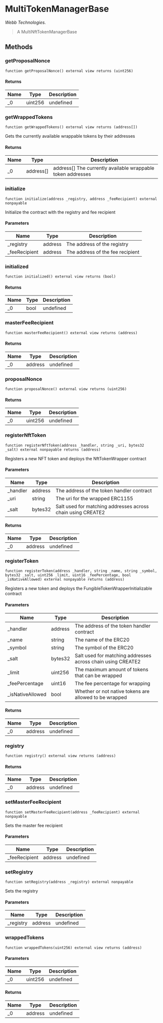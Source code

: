 # MultiTokenManagerBase

*Webb Technologies.*

> A MultiNftTokenManagerBase





## Methods

### getProposalNonce

```solidity
function getProposalNonce() external view returns (uint256)
```






#### Returns

| Name | Type | Description |
|---|---|---|
| _0 | uint256 | undefined

### getWrappedTokens

```solidity
function getWrappedTokens() external view returns (address[])
```

Gets the currently available wrappable tokens by their addresses




#### Returns

| Name | Type | Description |
|---|---|---|
| _0 | address[] | address[] The currently available wrappable token addresses

### initialize

```solidity
function initialize(address _registry, address _feeRecipient) external nonpayable
```

Initialize the contract with the registry and fee recipient



#### Parameters

| Name | Type | Description |
|---|---|---|
| _registry | address | The address of the registry
| _feeRecipient | address | The address of the fee recipient

### initialized

```solidity
function initialized() external view returns (bool)
```






#### Returns

| Name | Type | Description |
|---|---|---|
| _0 | bool | undefined

### masterFeeRecipient

```solidity
function masterFeeRecipient() external view returns (address)
```






#### Returns

| Name | Type | Description |
|---|---|---|
| _0 | address | undefined

### proposalNonce

```solidity
function proposalNonce() external view returns (uint256)
```






#### Returns

| Name | Type | Description |
|---|---|---|
| _0 | uint256 | undefined

### registerNftToken

```solidity
function registerNftToken(address _handler, string _uri, bytes32 _salt) external nonpayable returns (address)
```

Registers a new NFT token and deploys the NftTokenWrapper contract



#### Parameters

| Name | Type | Description |
|---|---|---|
| _handler | address | The address of the token handler contract
| _uri | string | The uri for the wrapped ERC1155
| _salt | bytes32 | Salt used for matching addresses across chain using CREATE2

#### Returns

| Name | Type | Description |
|---|---|---|
| _0 | address | undefined

### registerToken

```solidity
function registerToken(address _handler, string _name, string _symbol, bytes32 _salt, uint256 _limit, uint16 _feePercentage, bool _isNativeAllowed) external nonpayable returns (address)
```

Registers a new token and deploys the FungibleTokenWrapperInitializable contract



#### Parameters

| Name | Type | Description |
|---|---|---|
| _handler | address | The address of the token handler contract
| _name | string | The name of the ERC20
| _symbol | string | The symbol of the ERC20
| _salt | bytes32 | Salt used for matching addresses across chain using CREATE2
| _limit | uint256 | The maximum amount of tokens that can be wrapped
| _feePercentage | uint16 | The fee percentage for wrapping
| _isNativeAllowed | bool | Whether or not native tokens are allowed to be wrapped

#### Returns

| Name | Type | Description |
|---|---|---|
| _0 | address | undefined

### registry

```solidity
function registry() external view returns (address)
```






#### Returns

| Name | Type | Description |
|---|---|---|
| _0 | address | undefined

### setMasterFeeRecipient

```solidity
function setMasterFeeRecipient(address _feeRecipient) external nonpayable
```

Sets the master fee recipient



#### Parameters

| Name | Type | Description |
|---|---|---|
| _feeRecipient | address | undefined

### setRegistry

```solidity
function setRegistry(address _registry) external nonpayable
```

Sets the registry



#### Parameters

| Name | Type | Description |
|---|---|---|
| _registry | address | undefined

### wrappedTokens

```solidity
function wrappedTokens(uint256) external view returns (address)
```





#### Parameters

| Name | Type | Description |
|---|---|---|
| _0 | uint256 | undefined

#### Returns

| Name | Type | Description |
|---|---|---|
| _0 | address | undefined




